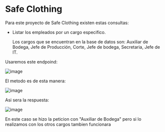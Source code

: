 # Safe Clothing

Para este proyecto de Safe Clothing existen estas consultas:

- Listar los empleados por un cargo especifico.

  Los cargos que se encuentran en la base de datos son: Auxiliar de Bodega, Jefe de Producción, Corte, Jefe de bodega, Secretaria, Jefe de IT.

Usaremos este endpoind:
  
![image](https://github.com/KevinRinc0n/kevinRincon-ropa/assets/133520088/cef07273-c220-4dfd-a883-560e73748939)

  El metodo es de esta manera:
  
![image](https://github.com/KevinRinc0n/kevinRincon-ropa/assets/133520088/676e314a-7a7a-42fa-8c2d-b6461f20409c)

  Asi sera la respuesta:

![image](https://github.com/KevinRinc0n/kevinRincon-ropa/assets/133520088/327b0bb9-4254-4ab2-a2b6-3b4b4560a353)

En este caso se hizo la peticion con "Auxiliar de Bodega" pero si lo realizamos con los otros cargos tambien funcionara
